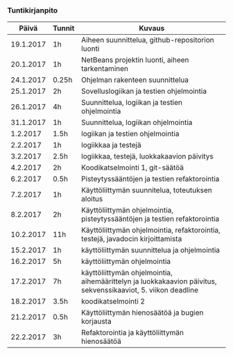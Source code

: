 ### Tuntikirjanpito
Päivä | Tunnit | Kuvaus
--------------- | ----- | ------
19.1.2017 | 1h | Aiheen suunnittelua, github-repositorion luonti
20.1.2017 | 1h | NetBeans projektin luonti, aiheen tarkentaminen
24.1.2017 | 0.25h | Ohjelman rakenteen suunnittelua
25.1.2017 | 2h | Sovelluslogiikan ja testien ohjelmointia
26.1.2017 | 4h | Suunnittelua, logiikan ja testien ohjelmointia
31.1.2017 | 1h | Suunnittelua, logiikan ohjelmointia
1.2.2017 | 1.5h | logiikan ja testien ohjelmointia
2.2.2017 | 1h | logiikkaa ja testejä
3.2.2017 | 2.5h | logiikkaa, testejä, luokkakaavion päivitys
4.2.2017 | 2h | Koodikatselmointi 1, git-säätöä
6.2.2017 | 0.5h | Pisteytyssääntöjen ja testien refaktorointia
7.2.2017 | 1h | Käyttöliittymän suunnitelua, toteutuksen aloitus
8.2.2017 | 2h | Käyttöliittymän ohjelmointia, pisteytyssääntöjen ja testien refaktorointia
10.2.2017 | 11h | Käyttöliittymän ohjelmointia, refaktorointia, testejä, javadocin kirjoittamista
15.2.2017 | 1h | käyttöliittymän suunnittelua ja ohjelmointia
16.2.2017 | 5h | käyttöliittymän ohjelmointia
17.2.2017 | 7h | käyttöliittymän ohjelmointia, aihemäärittelyn ja luokkakaavion päivitus, sekvenssikaaviot, 5. viikon deadline
18.2.2017 | 3.5h | koodikatselmointi 2
21.2.2017 | 0.5h | Käyttöliittymän hienosäätöä ja bugien korjausta
22.2.2017 | 3h | Refaktorointia ja käyttöliittymän hienosäätöä
